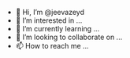 - 👋 Hi, I’m @jeevazeyd
- 👀 I’m interested in ...
- 🌱 I’m currently learning ...
- 💞️ I’m looking to collaborate on ...
- 📫 How to reach me ...

<!---
jeevazeyd/jeevazeyd is a ✨ special ✨ repository because its `README.md` (this file) appears on your GitHub profile.
You can click the Preview link to take a look at your changes.
--->
